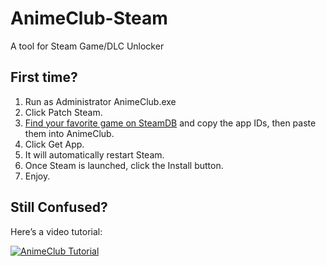 # AnimeClub-Steam
A tool for Steam Game/DLC Unlocker

## First time?

1. Run as Administrator AnimeClub.exe
2. Click Patch Steam.
3. [Find your favorite game on SteamDB](https://steamdb.info/) and copy the app IDs, then paste them into AnimeClub.
4. Click Get App.
5. It will automatically restart Steam.
6. Once Steam is launched, click the Install button.
7. Enjoy.

## Still Confused?
Here’s a video tutorial:

[![AnimeClub Tutorial](https://img.youtube.com/vi/jzVQs11EgZw/0.jpg)](https://www.youtube.com/watch?v=jzVQs11EgZw)
